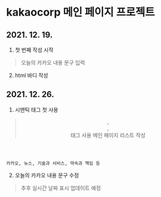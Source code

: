 # kakaocorp 메인 페이지 프로젝트
## 2021. 12. 19. 
1. 첫 번째 작성 시작
  > 오늘의 카카오 내용 문구 입력
2. html 바디 작성

## 2021. 12. 26.
1. 시맨틱 태그 첫 사용
  > <header>, <main>, <footer> 태그 사용
  > 메인 페이지 리스트 작성
    카카오, 뉴스, 기술과 서비스, 약속과 책임 등
2. 오늘의 카카오 내용 문구 수정
  > 추후 실시간 날짜 표시 업데이트 예정